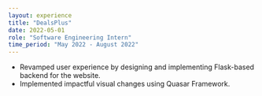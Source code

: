 ```yaml
---
layout: experience
title: "DealsPlus"
date: 2022-05-01
role: "Software Engineering Intern"
time_period: "May 2022 - August 2022"
---
```


- Revamped user experience by designing and implementing Flask-based backend for the website.
- Implemented impactful visual changes using Quasar Framework.
